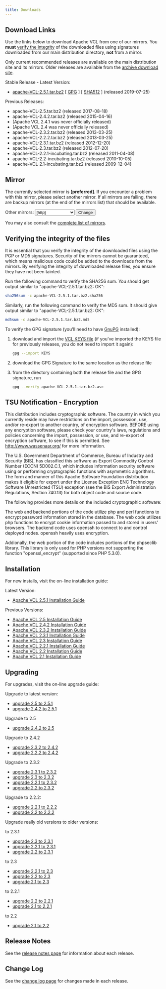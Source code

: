```yaml
---
title: Downloads
---
```


## Download Links
Use the links below to download Apache VCL from one of our mirrors. You **must**
[verify the integrity](download.cgi#verify) of the downloaded files using 
signatures downloaded from our main distribution directory, **not** from a mirror.

Only current recommended releases are available on the main distribution site and
its mirrors. Older releases are available from the [archive download site](http://archive.apache.org/dist/vcl/).

Stable Release - Latest Version:

* <a href="[location]?Preferred=[preferred]&action=download&filename=%2Fvcl%2F2.5.1%2Fapache-VCL-2.5.1.tar.bz2">apache-VCL-2.5.1.tar.bz2</a>
[ [GPG](https://www.apache.org/dist/vcl/2.5.1/apache-VCL-2.5.1.tar.bz2.asc) ]
[ [SHA512](https://www.apache.org/dist/vcl/2.5.1/apache-VCL-2.5.1.tar.bz2.sha512) ]
(released 2019-07-25)

Previous Releases:

* apache-VCL-2.5.tar.bz2 (released 2017-08-18)
* apache-VCL-2.4.2.tar.bz2 (released 2015-04-16)
* (Apache VCL 2.4.1 was never officially released)
* (Apache VCL 2.4 was never officially released)
* apache-VCL-2.3.2.tar.bz2 (released 2013-03-25)
* apache-VCL-2.2.2.tar.bz2 (released 2013-03-25)
* apache-VCL-2.3.1.tar.bz2 (released 2012-12-20)
* apache-VCL-2.3.tar.bz2 (released 2012-07-20)
* apache-VCL-2.2.1-incubating.tar.bz2 (released 2011-04-08)
* apache-VCL-2.2-incubating.tar.bz2 (released 2010-10-05)
* apache-VCL-2.1-incubating.tar.bz2 (released 2009-12-04)

## Mirror
The currently selected mirror is **[preferred]**. If you encounter a problem with this 
mirror, please select another mirror. If all mirrors are failing, there are backup 
mirrors (at the end of the mirrors list) that should be available.

<form name="setmirror" method="get" action="[location]">
Other mirrors: 
<select name="Preferred">
[if-any http]
  [for http]
    <option value="[http]">[http]</option>
  [end]
[end]
[if-any ftp]
  [for ftp]
    <option value="[ftp]">[ftp]</option>
  [end]
[end]
[if-any backup]
  [for backup]
    <option value="[backup]">[backup] (backup)</option>
  [end]
[end]
</select>
<input type="submit" value="Change"></input>
</form>

You may also consult the [complete list of mirrors](http://www.apache.org/mirrors/).

<a name="verify"></a>
## Verifying the integrity of the files

It is essential that you verify the integrity of the downloaded files using the PGP or 
MD5 signatures. Security of the mirrors cannot be guaranteed, which means malicious code 
could be added to the downloads from the mirrors. By verifying the integrity of 
downloaded release files, you ensure they have not been tainted.

Run the following command to verify the SHA256 sum. You should get output 
similar to "apache-VCL-2.5.1.tar.bz2: OK":</p>

```bash
sha256sum -c apache-VCL-2.5.1.tar.bz2.sha256
```

Similarly, run the following command to verify the MD5 sum. It should give output similar to 
"apache-VCL-2.5.1.tar.bz2: OK":

```bash
md5sum -c apache-VCL-2.5.1.tar.bz2.md5
```

To verify the GPG signature (you'll need to have [GnuPG](http://www.gnupg.org/) installed):


1. download and import the [VCL KEYS file](https://www.apache.org/dist/vcl/KEYS) (if you've imported the KEYS file for previously 
releases, you do not need to import it again):

    ```bash
    gpg --import KEYS
    ```

1. download the GPG Signature to the same location as the release file
1. from the directory containing both the release file and the GPG signature, run

    ```bash
    gpg --verify apache-VCL-2.5.1.tar.bz2.asc
    ```

## TSU Notification - Encryption
This distribution includes cryptographic software. The country in which you
currently reside may have restrictions on the import, possession, use, and/or
re-export to another country, of encryption software. BEFORE using any
encryption software, please check your country's laws, regulations and policies
concerning the import, possession, or use, and re-export of encryption software,
to see if this is permitted. See <http://www.wassenaar.org/> for more
information.

The U.S. Government Department of Commerce, Bureau of Industry and Security
(BIS), has classified this software as Export Commodity Control Number (ECCN)
5D002.C.1, which includes information security software using or performing
cryptographic functions with asymmetric algorithms. The form and manner of this
Apache Software Foundation distribution makes it eligible for export under the
License Exception ENC Technology Software Unrestricted (TSU) exception (see the
BIS Export Administration Regulations, Section 740.13) for both object code and
source code.

The following provides more details on the included cryptographic software:

The web and backend portions of the code utilize php and perl functions to
encrypt password information stored in the database. The web code utilizes php
functions to encrypt cookie information passed to and stored in users' browsers.
The backend code uses openssh to connect to and control deployed nodes. openssh
heavily uses encryption.

Addionally, the web portion of the code includes portions of the phpseclib
library. This library is only used for PHP versions not supporting the function
"openssl_encrypt" (supported since PHP 5.3.0).

## Installation
For new installs, visit the on-line installation guide:

Latest Version:

* [Apache VCL 2.5.1 Installation Guide](/docs/VCL251InstallGuide.html)

Previous Versions:

* [Apache VCL 2.5 Installation Guide](/docs/VCL25InstallGuide.html)
* [Apache VCL 2.4.2 Installation Guide](/docs/VCL242InstallGuide.html)
* [Apache VCL 2.3.2 Installation Guide](/docs/VCL232InstallGuide.html)
* [Apache VCL 2.3.1 Installation Guide](/docs/VCL231InstallGuide.html)
* [Apache VCL 2.3 Installation Guide](/docs/VCL23Installation.html)
* [Apache VCL 2.2.1 Installation Guide](http://cwiki.apache.org/confluence/display/VCL/VCL+2.3+Installation)
* [Apache VCL 2.2 Installation Guide](http://cwiki.apache.org/confluence/display/VCL/VCL+2.3+Installation)
* [Apache VCL 2.1 Installation Guide](http://cwiki.apache.org/confluence/display/VCL/VCL+2.3+Installation)


## Upgrading
For upgrades, visit the on-line upgrade guide:

Upgrade to latest version:

* [upgrade 2.5 to 2.5.1](/docs/UpgradePreviousVersions/UpgradeFrom2.5to2.5.1.html)
* [upgrade 2.4.2 to 2.5.1](/docs/UpgradePreviousVersions/UpgradeFrom2.4.2to2.5.1.html)

Upgrade to 2.5

* [upgrade 2.4.2 to 2.5](/docs/UpgradePreviousVersions/UpgradeFrom2.4.2to2.5.html)

Upgrade to 2.4.2

* [upgrade 2.3.2 to 2.4.2](/docs/UpgradePreviousVersions/UpgradeFrom2.3.2to2.4.2.html)
* [upgrade 2.2.2 to 2.4.2](/docs/UpgradePreviousVersions/UpgradeFrom2.2.2to2.4.2.html)

Upgrade to 2.3.2

* [upgrade 2.3.1 to 2.3.2](/docs/UpgradePreviousVersions/UpgradeFrom2.3.1to2.3.2.html)
* [upgrade 2.3 to 2.3.2](/docs/UpgradePreviousVersions/UpgradeFrom2.3to2.3.2.html)
* [upgrade 2.2.1 to 2.3.2](/docs/UpgradePreviousVersions/UpgradeFrom2.2.1to2.3.2.html)
* [upgrade 2.2 to 2.3.2](/docs/UpgradePreviousVersions/UpgradeFrom2.2to2.3.2.html)

Upgrade to 2.2.2:

* [upgrade 2.2.1 to 2.2.2](/docs/UpgradePreviousVersions/UpgradeFrom2.2.1to2.2.2.html)
* [upgrade 2.2 to 2.2.2](/docs/UpgradePreviousVersions/UpgradeFrom2.2to2.2.2.html)

Upgrade really old versions to older versions:

to 2.3.1

* [upgrade 2.3 to 2.3.1](/docs/UpgradePreviousVersions/UpgradeFrom2.3to2.3.1.html)
* [upgrade 2.2.1 to 2.3.1](/docs/UpgradePreviousVersions/UpgradeFrom2.2.1to2.3.1.html)
* [upgrade 2.2 to 2.3.1](/docs/UpgradePreviousVersions/UpgradeFrom2.2to2.3.1.html)

to 2.3

* [upgrade 2.2.1 to 2.3](/docs/UpgradePreviousVersions/UpgradeFrom2.2.1to2.3)
* [upgrade 2.2 to 2.3](/docs/UpgradePreviousVersions/UpgradeFrom2.2to2.3)
* [upgrade 2.1 to 2.3](http://cwiki.apache.org/confluence/display/VCL/Upgrade+From+Previous+Version+%282.1+to+2.3%29)

to 2.2.1

* [upgrade 2.2 to 2.2.1](http://cwiki.apache.org/confluence/display/VCL/Upgrade+From+Previous+Version+%282.2+to+2.2.1%29)
* [upgrade 2.1 to 2.2.1](http://cwiki.apache.org/confluence/display/VCL/Upgrade+From+Previous+Version+%282.1+to+2.2.1%29)

to 2.2

* [upgrade 2.1 to 2.2](http://cwiki.apache.org/confluence/display/VCL/Upgrade+From+Previous+Version)

## Release Notes
See the [release notes page](/docs/releasenotes.html) for information about each release.

## Change Log
See the [change log page](/docs/changelog.html) for changes made in each release.
